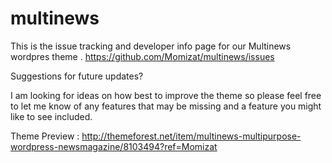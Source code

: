multinews
=========

This is the issue tracking and developer info page for our Multinews wordpres theme .
https://github.com/Momizat/multinews/issues

Suggestions for future updates?

I am looking for ideas on how best to improve the theme so please feel free to let me know of any features that may be missing and a feature you might like to see included.

Theme Preview : http://themeforest.net/item/multinews-multipurpose-wordpress-newsmagazine/8103494?ref=Momizat
